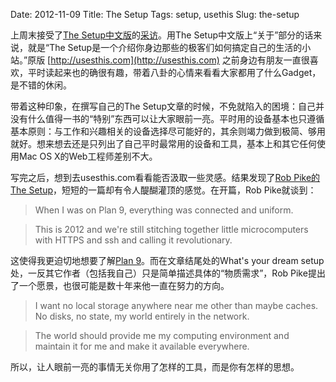 Date: 2012-11-09
Title: The Setup
Tags: setup, usethis
Slug: the-setup

上周末接受了[The Setup中文版](http://setup.xiuxiu.de/)的[采访](http://setup.xiuxiu.de/interviews/cnborn/)。用The Setup中文版上“关于”部分的话来说，就是“The Setup是一个介绍你身边那些的极客们如何搞定自己的生活的小站。”原版 [http://usesthis.com](http://usesthis.com) 之前身边有朋友一直很喜欢，平时读起来也的确很有趣，带着八卦的心情来看看大家都用了什么Gadget，是不错的休闲。

带着这种印象，在撰写自己的The Setup文章的时候，不免就陷入的困境：自己并没有什么值得一书的“特别”东西可以让大家眼前一亮。平时用的设备基本也只遵循基本原则：与工作和兴趣相关的设备选择尽可能好的，其余则竭力做到极简、够用就好。想来想去还是只列出了自己平时最常用的设备和工具，基本上和其它任何使用Mac OS X的Web工程师差别不大。

写完之后，想到去usesthis.com看看能否汲取一些灵感。结果发现了[Rob Pike的The Setup](http://rob.pike.usesthis.com/)，短短的一篇却有令人醍醐灌顶的感觉。在开篇，Rob Pike就谈到：

> When I was on Plan 9, everything was connected and uniform.

> This is 2012 and we're still stitching together little microcomputers with HTTPS and ssh and calling it revolutionary. 

这使得我更迫切地想要了解[Plan 9](http://plan9.bell-labs.com/plan9/)。而在文章结尾处的What's your dream setup处，一反其它作者（包括我自己）只是简单描述具体的“物质需求”，Rob Pike提出了一个愿景，也很可能是数十年来他一直在努力的方向。

> I want no local storage anywhere near me other than maybe caches. No disks, no state, my world entirely in the network. 

> The world should provide me my computing environment and maintain it for me and make it available everywhere.

所以，让人眼前一亮的事情无关你用了怎样的工具，而是你有怎样的思想。
